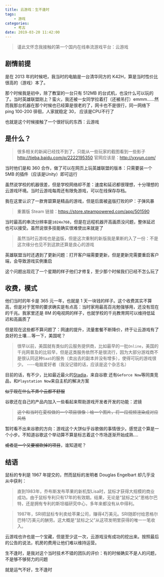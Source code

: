 ```yaml
---
title: 云游戏：生不逢时
tags: 
    - 游戏
categories:
    - 考古
date: 2019-03-20 11:42:00
---
```


> 谨此文怀念我接触的第一个国内在线串流游戏平台：云游戏

## 剧情前提

是在 2013 年的时候吧，我当时的电脑是一台清华同方的 K42H，算是当时性价比很高的（游戏）本了。

那个时候我是初中，除了教室的一台只有 512MB 的台式机，也没什么可以玩的了。当时英雄联盟刚上？蛮火，我还被一女同学拉着打（还被吊打）emmm……然而我那台机器在那个时候也已经算是很老的了，网卡也不是很行，同一网络下ping 100-200 徘徊，人家就稳定 30， 应该是CPU不行了

也就是这个时候接触了一个很好玩的东西：云游戏

## 是什么？

> 很多相关的新闻已经找不到了，只能从一些玩家的截图看到一些影子
> http://tieba.baidu.com/p/2222195350
> 官网应该是：http://yxyun.com/

当时他们是和 360 合作，做了可以在网页上玩英雄联盟的版本：只需要装一个 5MB 的插件（应该是Unity）即可运行

虽然说学校的机器很差，但是学校网络却不差：速度和延迟都很理想，十分理想的云游戏环境。当时云游戏每周还有限免游戏，可以在线保存存档。

我在这里认识了一款育碧算是精品的游戏，但是后面被盗版打败的IP：子弹风暴

> 重置版 Steam 链接：https://store.steampowered.com/app/501590

当时最高的串流分辨率是`1024x768`，但是在远程机器开高画质没问题，整体延迟也可以接受。虽然说很多技能确实很难使出来就是了

> 虽然当时云游戏也是盗版，但是这次重制的新版我是果断的入了一份：不是这次缘分也见不到这款还算是良心的游戏

英雄联盟当时还遇到了更新问题：打开客户端需要更新，但是更新完需要重启客户端，会导致游戏实例重启

这个问题出现花了一个星期的样子他们才修复，至少那个时候我们已经不怎么玩了

## 收费，模式

他们当时的年卡是 365 元一年，也就是 1 天一块钱的样子。这个收费其实不算高，但是对于宽带的要求确实是有点高：当时家用最高百兆勉强够用，还没有现在的千兆。我家里还是 8M 的电视网的样子，也就学校的千兆教育网可以维持低延迟和高画质了

但是现在这些都不算问题了：网速的提升，流量套餐不断降价，终于让云游戏有了良好的土壤....等一下，美国呢？

> 很早以前，美国就有类似的云服务提供商，比如最早的一批`Online`，美国的千兆网普及的比较早，但是这类服务依然不是很流行，因为大部分游戏商不是很认同这种`SaaS`的服务（卖出去的副本并没有增多），使得可玩的游戏很少。
> ----电脑爱好者（我没记错的话，应该是这个杂志名）

目前的话，有不少，比如最近最火的[Stadia](https://store.google.com/magazine/stadia)，来自谷歌
还有`Geforce Now`等同类竞品，和`Playstation Now`来自主机的解决方案

~~似乎现在什么不弄个云都不舒服~~

谷歌还在自己的产品内加入一些看起来帮助游戏开发者开发的功能：滤镜

> ~~这个和当时在夏校做的一个项目很像：给一个图片，将一段视频渲染成对应风格~~

暂时看不出来谷歌的方向：游戏这个大饼似乎谷歌做的事情很少。感觉这个算是一个小步。不知道谷歌这个举动算不算是标志着这个市场逐渐开始成熟....

~~或者是一个又要被砍掉的项目~~，谁知道呢？

## 结语

鼠标的专利是 1967 年提交的，然而鼠标的发明者 Douglas Engelbart 却几乎没从中获利：

> 直到1983年，乔布斯发布苹果的新机型Lisa时，鼠标才获得大规模的商业成功。由于鼠标专利只有17年的有效期。结果，无论是“鼠标之父”恩格尔巴特，还是拥有专利的斯坦福研究中心，多年来都没有从中得利。

> 1987年，SRI把鼠标专利卖给苹果公司，赚得4万美元。SRI随即付给恩格尔巴特1万美元的酬劳。这大概是“鼠标之父”从这项发明里获得的唯一一笔收入。

云游戏也许也是一个宝藏，但是至少这一次，云游戏没有成功的挖出来。按照最后的公告的说法，机房的费用让他们难以维持运营。

生不逢时，是我对这个当时技术不错的团队的评价：有的时候确实不是人的问题，不是够不够努力的问题

就是运气不好，生不逢时

<!--stackedit_data:
eyJoaXN0b3J5IjpbNjc1MzMyOTM4LDE2NjkxMzcwMDUsMTQyNj
QwMzE5NywtMTM3NTU3MzY3MSwtMjI2NDYwNTMwXX0=
-->